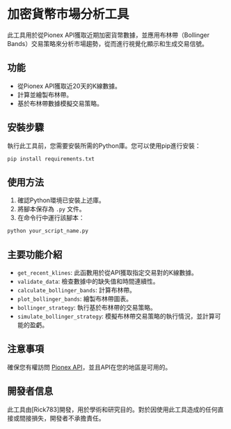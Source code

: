 # 加密貨幣市場分析工具

此工具用於從Pionex API獲取近期加密貨幣數據，並應用布林帶（Bollinger Bands）交易策略來分析市場趨勢，從而進行視覺化顯示和生成交易信號。

## 功能

- 從Pionex API獲取近20天的K線數據。
- 計算並繪製布林帶。
- 基於布林帶數據模擬交易策略。

## 安裝步驟

執行此工具前，您需要安裝所需的Python庫。您可以使用pip進行安裝：

```bash
pip install requirements.txt
```
## 使用方法

1. 確認Python環境已安裝上述庫。
2. 將腳本保存為 `.py` 文件。
3. 在命令行中運行該腳本：

```bash
python your_script_name.py
```
## 主要功能介紹

- `get_recent_klines`: 此函數用於從API獲取指定交易對的K線數據。
- `validate_data`: 檢查數據中的缺失值和時間連續性。
- `calculate_bollinger_bands`: 計算布林帶。
- `plot_bollinger_bands`: 繪製布林帶圖表。
- `bollinger_strategy`: 執行基於布林帶的交易策略。
- `simulate_bollinger_strategy`: 模擬布林帶交易策略的執行情況，並計算可能的盈虧。

## 注意事項

確保您有權訪問 [Pionex API](https://api.pionex.com/api/v1/market/klines)，並且API在您的地區是可用的。

## 開發者信息

此工具由[Rick783]開發，用於學術和研究目的。對於因使用此工具造成的任何直接或間接損失，開發者不承擔責任。